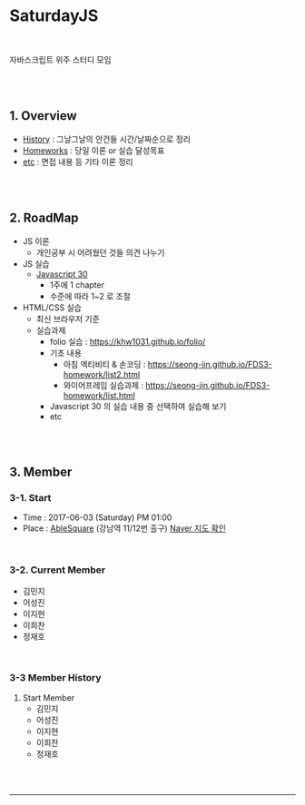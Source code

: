 # SaturdayJS

<br>

자바스크립트 위주 스터디 모임

<br><br>





## 1. Overview



- [History](./history/README.md) : 그날그날의 안건들 시간/날짜순으로 정리
- [Homeworks](./homeworks/README.md) : 당일 이론 or 실습 달성목표
- [etc](./etc/README.md) : 면접 내용 등 기타 이론 정리




<br><br>





## 2. RoadMap



- JS 이론
  - 개인공부 시 어려웠던 것들 의견 나누기
- JS 실습
  - [Javascript 30](https://javascript30.com/)
    - 1주에 1 chapter
    - 수준에 따라 1~2 로 조절
- HTML/CSS 실습
  - 최신 브라우저 기준
  - 실습과제
    - folio 실습 : https://khw1031.github.io/folio/
    - 기초 내용 
      - 아침 엑티비티 & 손코딩 : https://seong-jin.github.io/FDS3-homework/list2.html
      - 와이어프레임 실습과제 : https://seong-jin.github.io/FDS3-homework/list.html
    - Javascript 30 의 실습 내용 중 선택하여 실습해 보기
    - etc



<br><br>



## 3. Member



### 3-1. Start

* Time : 2017-06-03 (Saturday) PM 01:00
* Place : [AbleSquare](http://www.ablesquare.com/main_.do) (강남역 11/12번 출구) [Naver 지도 확인](http://naver.me/5U74woTJ)




<br>



### 3-2. Current Member

* 김민지
* 어성진
* 이지현
* 이희찬
* 정재호




<br>



### 3-3 Member History

1. Start Member
   * 김민지
   * 어성진
   * 이지현
   * 이희찬
   * 정재호








<br><br>

---

<br>





